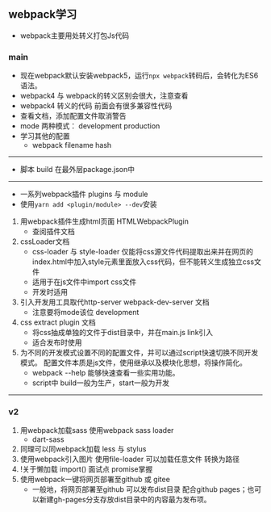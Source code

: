 ## webpack学习
* webpack主要用处转义打包Js代码
### main
* 现在webpack默认安装webpack5，运行`npx webpack`转码后，会转化为ES6语法。
* webpack4 与 webpack的转义区别会很大，注意查看
* webpack4 转义的代码 前面会有很多兼容性代码
* 查看文档，添加配置文件取消警告
* mode 两种模式： development   production
* 学习其他的配置
  * webpack filename hash
----------------------------------------------------------------
* 脚本 build 在最外层package.json中
----------------------------------------------------------------
* 一系列webpack插件    plugins 与 module
* 使用`yarn add <plugin/module> --dev`安装
1. 用webpack插件生成html页面  HTMLWebpackPlugin
   * 查阅插件文档 
2. cssLoader文档
   * css-loader 与 style-loader 仅能将css源文件代码提取出来并在网页的index.html中加入style元素里面放入css代码，但不能转义生成独立css文件
   * 适用于在js文件中import css文件
   *  开发时适用
3. 引入开发用工具取代http-server   webpack-dev-server 文档
   * 注意要将mode该位 development
4. css extract plugin 文档
   * 将css抽成单独的文件于dist目录中，并在main.js link引入
   * 适合发布时使用
5. 为不同的开发模式设置不同的配置文件，并可以通过script快速切换不同开发模式。
   配置文件本质是js文件，使用继承以及模块化思想，将操作简化。
   * webpack --help 能够快速查看一些实用功能。
   * script中 build一般为生产，start一般为开发

----------------------------------------------------------------
### v2
1. 用webpack加载sass   使用webpack sass loader 
   * dart-sass
2. 同理可以同webpack加载 less 与 stylus
3. 使用webpack引入图片    使用file-loader 可以加载任意文件   转换为路径
4. !关于懒加载 import() 面试点    promise掌握
5. 使用webpack一键将网页部署至github  或  gitee
   * 一般地，将网页部署至github 可以发布dist目录 配合github pages；也可以新建gh-pages分支存放dist目录中的内容最为发布项。